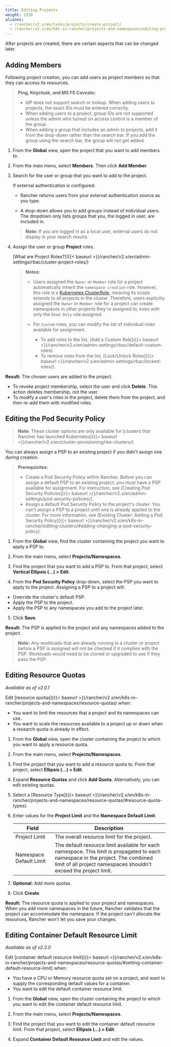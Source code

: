 ```yaml
---
title: Editing Projects
weight: 2510
aliases:
  - /rancher/v2.x/en/tasks/projects/create-project/
  - /rancher/v2.x/en/k8s-in-rancher/projects-and-namespaces/editing-projects/
---
```


After projects are created, there are certain aspects that can be changed later.

## Adding Members

Following project creation, you can add users as project members so that they can access its resources.

>**Ping, Keycloak, and MS FS Caveats:**
>
>- IdP does not support search or lookup. When adding users to projects, the exact IDs must be entered correctly.
>- When adding users to a project, group IDs are not supported unless the admin who turned on access control is a member of the group.
>- When adding a group that includes an admin to projects, add it from the drop-down rather than the search bar. If you add the group using the search bar, the group will not get added.

1. From the **Global** view, open the project that you want to add members to.

2. From the main menu, select **Members**. Then click **Add Member**.

3. Search for the user or group that you want to add to the project.

 	If external authentication is configured:

	-  Rancher returns users from your external authentication source as you type.  

	- A drop-down allows you to add groups instead of individual users. The dropdown only lists groups that you, the logged in user, are included in.

	>**Note:** If you are logged in as a local user, external users do not display in your search results.

1. Assign the user or group **Project** roles.  

	[What are Project Roles?]({{< baseurl >}}/rancher/v2.x/en/admin-settings/rbac/cluster-project-roles/)

    >**Notes:**
    >
    >- Users assigned the `Owner` or `Member` role for a project automatically inherit the `namespace creation` role. However, this role is a [Kubernetes ClusterRole](https://kubernetes.io/docs/reference/access-authn-authz/rbac/#role-and-clusterrole), meaning its scope extends to all projects in the cluster. Therefore, users explicitly assigned the `Owner` or `Member` role for a project can create namespaces in other projects they're assigned to, even with only the `Read Only` role assigned.
    >
    >- For `Custom` roles, you can modify the list of individual roles available for assignment.
    >
    >    - To add roles to the list, [Add a Custom Role]({{< baseurl >}}/rancher/v2.x/en/admin-settings/rbac/default-custom-roles).
    >    - To remove roles from the list, [Lock/Unlock Roles]({{< baseurl >}}/rancher/v2.x/en/admin-settings/rbac/locked-roles/).

**Result:** The chosen users are added to the project.

- To revoke project membership, select the user and click **Delete**. This action deletes membership, not the user.
- To modify a user's roles in the project, delete them from the project, and then re-add them with modified roles.

## Editing the Pod Security Policy

>**Note:** These cluster options are only available for [clusters that Rancher has launched Kubernetes]({{< baseurl >}}/rancher/v2.x/en/cluster-provisioning/rke-clusters/).  

You can always assign a PSP to an existing project if you didn't assign one during creation.

>**Prerequisites:**
>
> - Create a Pod Security Policy within Rancher. Before you can assign a default PSP to an existing project, you must have a PSP available for assignment. For instruction, see [Creating Pod Security Policies]({{< baseurl >}}/rancher/v2.x/en/admin-settings/pod-security-policies/).
> - Assign a default Pod Security Policy to the project's cluster. You can't assign a PSP to a project until one is already applied to the cluster. For more information, see [Existing Cluster: Adding a Pod Security Policy]({{< baseurl >}}/rancher/v2.x/en/k8s-in-rancher/editing-clusters/#adding-changing-a-pod-security-policy).

1. From the **Global** view, find the cluster containing the project you want to apply a PSP to.

1. From the main menu, select **Projects/Namespaces**.

3. Find the project that you want to add a PSP to. From that project, select **Vertical Ellipsis (...) > Edit**.

4. From the **Pod Security Policy** drop-down, select the PSP you want to apply to the project.
  Assigning a PSP to a project will:

  - Override the cluster's default PSP.
  - Apply the PSP to the project.
  - Apply the PSP to any namespaces you add to the project later.

5. Click **Save**.

**Result:** The PSP is applied to the project and any namespaces added to the project.

>**Note:** Any workloads that are already running in a cluster or project before a PSP is assigned will not be checked if it complies with the PSP. Workloads would need to be cloned or upgraded to see if they pass the PSP.

## Editing Resource Quotas

_Available as of v2.0.1_

Edit [resource quotas]({{< baseurl >}}/rancher/v2.x/en/k8s-in-rancher/projects-and-namespaces/resource-quotas) when:

- You want to limit the resources that a project and its namespaces can use.
- You want to scale the resources available to a project up or down when a research quota is already in effect.

1. From the **Global** view, open the cluster containing the project to which you want to apply a resource quota.

1. From the main menu, select **Projects/Namespaces**.

1. Find the project that you want to add a resource quota to. From that project, select **Ellipsis (...) > Edit**.

1. Expand **Resource Quotas** and click **Add Quota**. Alternatively, you can edit existing quotas.

1. Select a [Resource Type]({{< baseurl >}}/rancher/v2.x/en/k8s-in-rancher/projects-and-namespaces/resource-quotas/#resource-quota-types).

1. Enter values for the **Project Limit** and the **Namespace Default Limit**.

    | Field                   | Description                                                                                              |
    | ----------------------- | -------------------------------------------------------------------------------------------------------- |
    | Project Limit           | The overall resource limit for the project.                                                              |
    | Namespace Default Limit | The default resource limit available for each namespace. This limit is propagated to each namespace in the project. The combined limit of all project namespaces shouldn't exceed the project limit. |

1. **Optional:** Add more quotas.

1. Click **Create**.

**Result:** The resource quota is applied to your project and namespaces. When you add more namespaces in the future, Rancher validates that the project can accommodate the namespace. If the project can't allocate the resources, Rancher won't let you save your changes.


## Editing Container Default Resource Limit

_Available as of v2.2.0_

Edit [container default resource limit]({{< baseurl >}}/rancher/v2.x/en/k8s-in-rancher/projects-and-namespaces/resource-quotas/#setting-container-default-resource-limit) when:

- You have a CPU or Memory resource quota set on a project, and want to supply the corresponding default values for a container.
- You want to edit the default container resource limit.

1. From the **Global** view, open the cluster containing the project to which you want to edit the container default resource limit.

1. From the main menu, select **Projects/Namespaces**.

1. Find the project that you want to edit the container default resource limit. From that project, select **Ellipsis (...) > Edit**.

1. Expand **Container Default Resource Limit** and edit the values.
